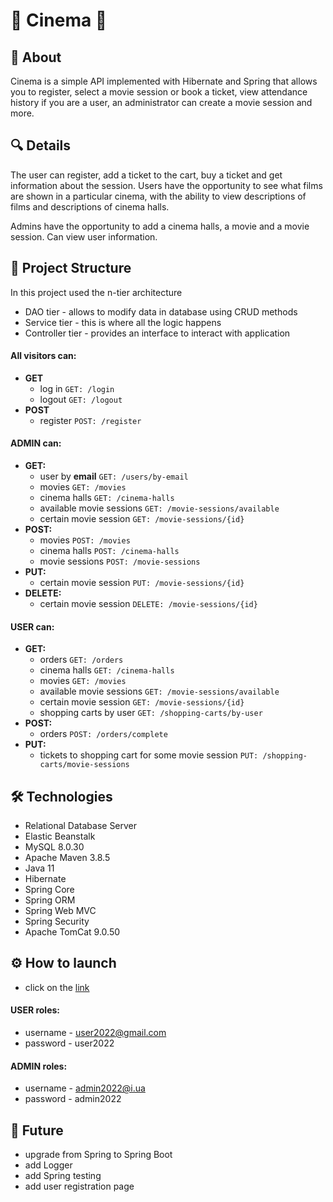 # :cinema: Cinema :cinema:

## :key:  About
Cinema is a simple API implemented with Hibernate and Spring that allows you to register, select a movie session or book a ticket, view attendance history if you are a user, an administrator can create a movie session and more.

## :mag:  Details

The user can register, add a ticket to the cart, buy a ticket and get information about the session. 
Users have the opportunity to see what films are shown in a particular cinema, with the ability to view 
descriptions of films and descriptions of cinema halls.

Admins have the opportunity to add a cinema halls, a movie and a movie session. Can view user information. 

## :scroll:  Project Structure

In this project used the n-tier architecture

- DAO tier - allows to modify data in database using CRUD methods
- Service tier - this is where all the logic happens
- Controller tier - provides an interface to interact with application

#### __All visitors can:__

- __GET__
  - log in `GET: /login`
  - logout `GET: /logout`
- __POST__
  - register `POST: /register` 


#### __ADMIN can:__

- __GET:__
  - user by __email__ `GET: /users/by-email`
  - movies `GET: /movies`
  - cinema halls `GET: /cinema-halls`
  - available movie sessions `GET: /movie-sessions/available`
  - certain movie session `GET: /movie-sessions/{id}`
- __POST:__
    - movies `POST: /movies`
    - cinema halls `POST: /cinema-halls`
    - movie sessions `POST: /movie-sessions`
- __PUT:__
    - certain movie session `PUT: /movie-sessions/{id}`
- __DELETE:__
    - certain movie session `DELETE: /movie-sessions/{id}`

#### __USER can:__

- __GET:__
  - orders `GET: /orders`
  - cinema halls `GET: /cinema-halls`
  - movies `GET: /movies`
  - available movie sessions `GET: /movie-sessions/available`
  - certain movie session `GET: /movie-sessions/{id}`
  - shopping carts by user `GET: /shopping-carts/by-user`
- __POST:__
  - orders `POST: /orders/complete`
- __PUT:__
  - tickets to shopping cart for some movie session `PUT: /shopping-carts/movie-sessions`

## :hammer_and_wrench:  Technologies

 - Relational Database Server
 - Elastic Beanstalk
 - MySQL 8.0.30
 - Apache Maven 3.8.5
 - Java 11
 - Hibernate
 - Spring Core
 - Spring ORM
 - Spring Web MVC
 - Spring Security
 - Apache TomCat 9.0.50
 
 ## :gear:  How to launch
 
 - click on the [link](http://cinemaapp.eba-2di7gr42.eu-north-1.elasticbeanstalk.com/login)
 ####  __USER roles:__
   
   - username - user2022@gmail.com
   - password - user2022
    
 ####  __ADMIN roles:__
   
   - username - admin2022@i.ua
   - password - admin2022
    
 ## :rocket: Future
 
 - upgrade from Spring to Spring Boot
 - add Logger
 - add Spring testing
 - add user registration page
 
